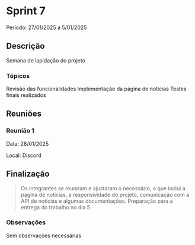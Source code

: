 # Sprint 7

Período: 27/01/2025 a 5/01/2025

## Descrição

Semana de lapidação do projeto

### Tópicos

Revisão das funcionalidades
Implementação da página de notícias
Testes finais realizados

## Reuniões

### Reunião 1

Data: 28/01/2025

Local: Discord

## Finalização

> Os integrantes se reuniram e ajustaram o necessário, o que inclui a página de notícias, a responsividade do projeto, comunicação com a API de notícias e algumas documentações.
> Preparação para a entrega do trabalho no dia 5

### Observações

Sem observações necessárias

